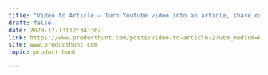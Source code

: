 ```yaml
---
title: "Video to Article — Turn Youtube video into an article, share or embed it online"
draft: false
date: 2020-12-13T12:34:36Z
link: https://www.producthunt.com/posts/video-to-article-2?utm_medium=RSS&utm_source=hune
site: www.producthunt.com
topic: product hunt  

---
```

